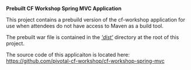 **Prebuilt CF Workshop Spring MVC Application**

This project contains a prebuild version of the cf-workshop application for use when attendees do not have access to Maven as a build tool.

The prebuilt war file is contained in the _['dist'](https://github.com/pivotal-cf-workshop/prebuilt-spring-mvc-app/tree/master/dist)_ directory at the root of this project.

The source code of this applicaiton is located here: https://github.com/pivotal-cf-workshop/cf-workshop-spring-mvc
